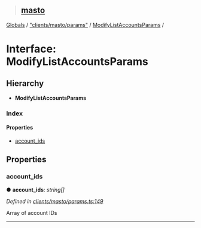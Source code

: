 > ## [masto](../README.md)

[Globals](../globals.md) / ["clients/masto/params"](../modules/_clients_masto_params_.md) / [ModifyListAccountsParams](_clients_masto_params_.modifylistaccountsparams.md) /

# Interface: ModifyListAccountsParams

## Hierarchy

* **ModifyListAccountsParams**

### Index

#### Properties

* [account_ids](_clients_masto_params_.modifylistaccountsparams.md#account_ids)

## Properties

###  account_ids

● **account_ids**: *string[]*

*Defined in [clients/masto/params.ts:149](https://github.com/neet/masto.js/blob/3506035/src/clients/masto/params.ts#L149)*

Array of account IDs

___